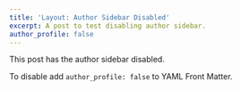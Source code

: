 ```yaml
---
title: 'Layout: Author Sidebar Disabled'
excerpt: A post to test disabling author sidebar.
author_profile: false
---
```


This post has the author sidebar disabled.

To disable add `author_profile: false` to YAML Front Matter.
